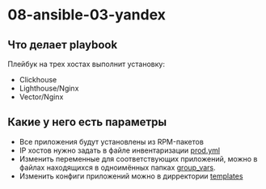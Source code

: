 # 08-ansible-03-yandex

## Что делает playbook

Плейбук на трех хостах выполнит установку:

- Clickhouse
- Lighthouse/Nginx	
- Vector/Nginx

## Какие у него есть параметры

- Все приложения будут установлены из RPM-пакетов
- IP хостов нужно задать в файле инвентаризации [prod.yml](playbook/inventory/prod.yml)
- Изменить переменные для соответствующих приложений, можно в файлах находящихся в одноимённых папках [group_vars](playbook/group_vars).
- Изменить конфиги приложений можно в дирректории [templates](playbook/templates)


